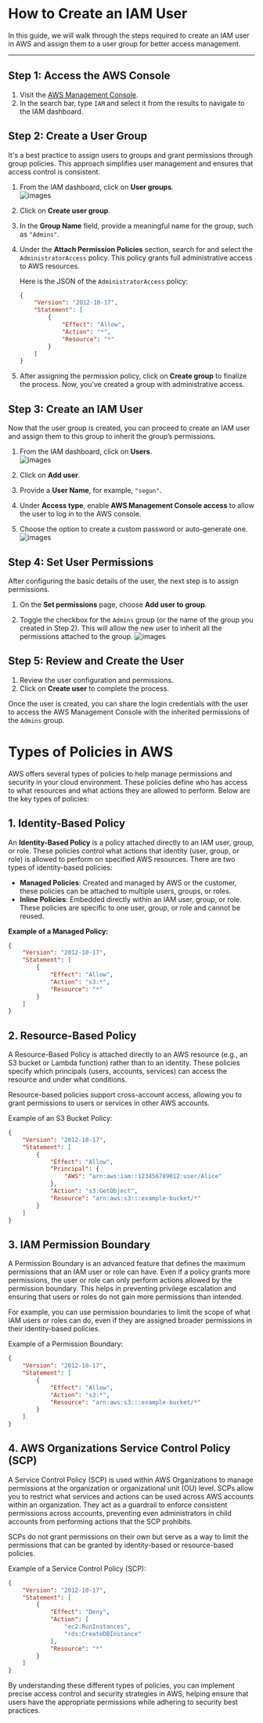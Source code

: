 # How to Create an IAM User

In this guide, we will walk through the steps required to create an IAM user in AWS and assign them to a user group for better access management.

---

## Step 1: Access the AWS Console

1. Visit the [AWS Management Console](https://console.aws.amazon.com/).
2. In the search bar, type `IAM` and select it from the results to navigate to the IAM dashboard.


## Step 2: Create a User Group

It's a best practice to assign users to groups and grant permissions through group policies. This approach simplifies user management and ensures that access control is consistent.

1. From the IAM dashboard, click on **User groups**.  
 ![images](../images/03-user-group.png)
   
2. Click on **Create user group**.

3. In the **Group Name** field, provide a meaningful name for the group, such as `"Admins"`.

4. Under the **Attach Permission Policies** section, search for and select the `AdministratorAccess` policy. This policy grants full administrative access to AWS resources.

    Here is the JSON of the `AdministratorAccess` policy:
    ```json
    {
        "Version": "2012-10-17",
        "Statement": [
            {
                "Effect": "Allow",
                "Action": "*",
                "Resource": "*"
            }
        ]
    }
    ```

5. After assigning the permission policy, click on **Create group** to finalize the process. Now, you've created a group with administrative access.

## Step 3: Create an IAM User

Now that the user group is created, you can proceed to create an IAM user and assign them to this group to inherit the group’s permissions.

1. From the IAM dashboard, click on **Users**.  
 ![images](../images/04-users.png)

2. Click on **Add user**.

3. Provide a **User Name**, for example, `"segun"`.

4. Under **Access type**, enable **AWS Management Console access** to allow the user to log in to the AWS console.

5. Choose the option to create a custom password or auto-generate one.
 ![images](../images/05-create-users.png)


## Step 4: Set User Permissions

After configuring the basic details of the user, the next step is to assign permissions.

1. On the **Set permissions** page, choose **Add user to group**.

2. Toggle the checkbox for the `Admins` group (or the name of the group you created in Step 2). This will allow the new user to inherit all the permissions attached to the group.
 ![images](../images/06-set-permissions-users.png)

## Step 5: Review and Create the User

1. Review the user configuration and permissions.
2. Click on **Create user** to complete the process.

Once the user is created, you can share the login credentials with the user to access the AWS Management Console with the inherited permissions of the `Admins` group.

# Types of Policies in AWS

AWS offers several types of policies to help manage permissions and security in your cloud environment. These policies define who has access to what resources and what actions they are allowed to perform. Below are the key types of policies:

## 1. Identity-Based Policy

An **Identity-Based Policy** is a policy attached directly to an IAM user, group, or role. These policies control what actions that identity (user, group, or role) is allowed to perform on specified AWS resources. There are two types of identity-based policies:

- **Managed Policies**: Created and managed by AWS or the customer, these policies can be attached to multiple users, groups, or roles.
- **Inline Policies**: Embedded directly within an IAM user, group, or role. These policies are specific to one user, group, or role and cannot be reused.

**Example of a Managed Policy:**

```json
{
    "Version": "2012-10-17",
    "Statement": [
        {
            "Effect": "Allow",
            "Action": "s3:*",
            "Resource": "*"
        }
    ]
}
```

## 2. Resource-Based Policy
A Resource-Based Policy is attached directly to an AWS resource (e.g., an S3 bucket or Lambda function) rather than to an identity. These policies specify which principals (users, accounts, services) can access the resource and under what conditions.

Resource-based policies support cross-account access, allowing you to grant permissions to users or services in other AWS accounts.

Example of an S3 Bucket Policy:

```json
{
    "Version": "2012-10-17",
    "Statement": [
        {
            "Effect": "Allow",
            "Principal": {
                "AWS": "arn:aws:iam::123456789012:user/Alice"
            },
            "Action": "s3:GetObject",
            "Resource": "arn:aws:s3:::example-bucket/*"
        }
    ]
}
```

## 3. IAM Permission Boundary
A Permission Boundary is an advanced feature that defines the maximum permissions that an IAM user or role can have. Even if a policy grants more permissions, the user or role can only perform actions allowed by the permission boundary. This helps in preventing privilege escalation and ensuring that users or roles do not gain more permissions than intended.

For example, you can use permission boundaries to limit the scope of what IAM users or roles can do, even if they are assigned broader permissions in their identity-based policies.

Example of a Permission Boundary:

```json
{
    "Version": "2012-10-17",
    "Statement": [
        {
            "Effect": "Allow",
            "Action": "s3:*",
            "Resource": "arn:aws:s3:::example-bucket/*"
        }
    ]
}
```

## 4. AWS Organizations Service Control Policy (SCP)

A Service Control Policy (SCP) is used within AWS Organizations to manage permissions at the organization or organizational unit (OU) level. SCPs allow you to restrict what services and actions can be used across AWS accounts within an organization. They act as a guardrail to enforce consistent permissions across accounts, preventing even administrators in child accounts from performing actions that the SCP prohibits.

SCPs do not grant permissions on their own but serve as a way to limit the permissions that can be granted by identity-based or resource-based policies.

Example of a Service Control Policy (SCP):

```json
{
    "Version": "2012-10-17",
    "Statement": [
        {
            "Effect": "Deny",
            "Action": [
                "ec2:RunInstances",
                "rds:CreateDBInstance"
            ],
            "Resource": "*"
        }
    ]
}
```

By understanding these different types of policies, you can implement precise access control and security strategies in AWS, helping ensure that users have the appropriate permissions while adhering to security best practices.
